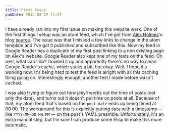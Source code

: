 ```yaml
---
title: First Issue
pubDate: 2012-08-22 11:37
---
```


I have already ran into my first issue on making this website work.
One of the first things I setup was an atom feed, which I've got from
[Alex Holmes](http://grepalex.com)'s blog
[source](https://github.com/alexholmes/blog). The issue was that I
missed a few links to change in the atom template and I've got it
published and subscribed like this. Now my feed in Google Reader has a
duplicate of my first post linking to a non existing page on Alex's
website. Google Reader also kept one of my tests on the feed. Oh well,
what can I do? I looked it up and apparently there's no way to clean
Google Reader's cache, which sucks a bit, but okay. Well, I hope it's
working now. It's being hard to test the feed is alright with all this
caching thing going on. Interestingly enough, another test I made
before wasn't cached.

I was also trying to figure out how jekyll works out the time of posts
(not only the date), and turns out it doesn't put time on posts at
all. Because of that, my atom feed that's based on the `post.date`
ends up being timed at 00:00. The workaround for this is explicitly
putting `date` with a timestamp &mdash; like `YYYY-MM-DD HH:MM`
&mdash; on the post's YAML preamble. Unfortunately, it's an extra
manual step, but I'm sure I can produce some Elisp to make this more
automatic.
